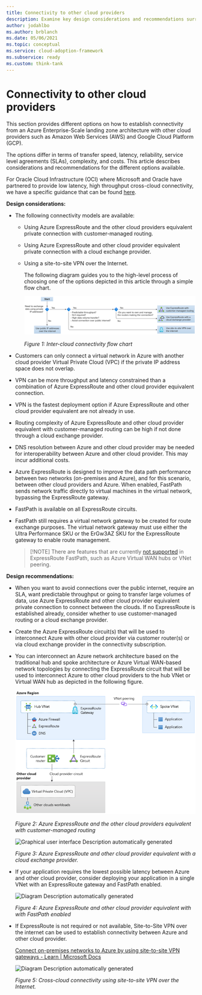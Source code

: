 ```yaml
---
title: Connectivity to other cloud providers
description: Examine key design considerations and recommendations surrounding different connectivity approaches to integrate an Azure enterprise-scale landing zone architecture to other cloud providers
author: jodahlbo
ms.author: brblanch
ms.date: 05/06/2021
ms.topic: conceptual
ms.service: cloud-adoption-framework
ms.subservice: ready
ms.custom: think-tank
---
```


# Connectivity to other cloud providers

This section provides different options on how to establish connectivity from an Azure Enterprise-Scale landing zone architecture with other cloud providers such as Amazon Web Services (AWS) and Google Cloud Platform (GCP).

The options differ in terms of transfer speed, latency, reliability, service level agreements (SLAs), complexity, and costs. This article describes considerations and recommendations for the different options available.

For Oracle Cloud Infrastructure (OCI) where Microsoft and Oracle have partnered to provide low latency, high throughput cross-cloud connectivity, we have a specific guidance that can be found [here](network-topology-and-connectivity-oci).

**Design considerations:**

- The following connectivity models are available:

  - Using Azure ExpressRoute and the other cloud providers equivalent private connection with customer-managed routing.

  - Using Azure ExpressRoute and other cloud provider equivalent private connection with a cloud exchange provider.

  - Using a site-to-site VPN over the Internet.

    The following diagram guides you to the high-level process of choosing one of the options depicted in this article through a simple flow chart.

    ![Inter-cloud connectivity flow chart](./media/cloud-interconnect-decision-tree.png)

    *Figure 1: Inter-cloud connectivity flow chart*

- Customers can only connect a virtual network in Azure with another cloud provider Virtual Private Cloud (VPC) if the private IP address space does not overlap.

- VPN can be more throughput and latency constrained than a combination of Azure ExpressRoute and other cloud provider equivalent connection.

- VPN is the fastest deployment option if Azure ExpressRoute and other cloud provider equivalent are not already in use.

- Routing complexity of Azure ExpressRoute and other cloud provider equivalent with customer-managed routing can be high if not done through a cloud exchange provider.

- DNS resolution between Azure and other cloud provider may be needed for interoperability between Azure and other cloud provider. This may incur additional costs.

- Azure ExpressRoute is designed to improve the data path performance between two networks (on-premises and Azure), and for this scenario, between other cloud providers and Azure. When enabled, FastPath sends network traffic directly to virtual machines in the virtual network, bypassing the ExpressRoute gateway.

- FastPath is available on all ExpressRoute circuits.

- FastPath still requires a virtual network gateway to be created for route exchange purposes. The virtual network gateway must use either the Ultra Performance SKU or the ErGw3AZ SKU for the ExpressRoute gateway to enable route management.

    > [!NOTE] There are features that are currently [not supported](/azure/expressroute/about-fastpath#supported-features) in ExpressRoute FastPath, such as Azure Virtual WAN hubs or VNet peering.

**Design recommendations:**

- When you want to avoid connections over the public internet, require an SLA, want predictable throughput or going to transfer large volumes of data, use Azure ExpressRoute and other cloud provider equivalent private connection to connect between the clouds. If no ExpressRoute is established already, consider whether to use customer-managed routing or a cloud exchange provider.

- Create the Azure ExpressRoute circuit(s) that will be used to interconnect Azure with other cloud provider via customer router(s) or via cloud exchange provider in the connectivity subscription.

- You can interconnect an Azure network architecture based on the traditional hub and spoke architecture or Azure Virtual WAN-based network topologies by connecting the ExpressRoute circuit that will be used to interconnect Azure to other cloud providers to the hub VNet or Virtual WAN hub as depicted in the following figure.

    ![Graphical user interface, application Description automatically generated](./media/eslz-other-cloud-providers-customer-router.png)

    *Figure 2: Azure ExpressRoute and the other cloud providers equivalent with customer-managed routing*

    ![Graphical user interface Description automatically generated]()

    *Figure 3: Azure ExpressRoute and other cloud provider equivalent with a cloud exchange provider.*

- If your application requires the lowest possible latency between Azure and other cloud provider, consider deploying your application in a single VNet with an ExpressRoute gateway and FastPath enabled.

    ![Diagram Description automatically generated]()

    *Figure 4: Azure ExpressRoute and other cloud provider equivalent with with FastPath enabled*

- If ExpressRoute is not required or not available, Site-to-Site VPN over the internet can be used to establish connectivity between Azure and other cloud provider.

    [Connect on-premises networks to Azure by using site-to-site VPN gateways - Learn \| Microsoft Docs](learn/modules/connect-on-premises-network-with-vpn-gateway/2-connect-on-premises-networks-to-azure-using-site-to-site-vpn-gateways)

    ![Diagram Description automatically generated]()

    *Figure 5: Cross-cloud connectivity using site-to-site VPN over the Internet.*
